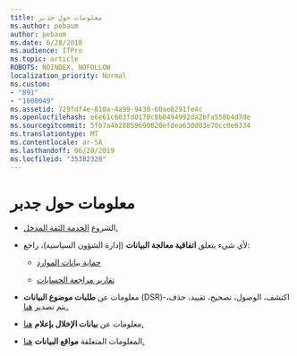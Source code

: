 ```yaml
---
title: معلومات حول جدبر
ms.author: pebaum
author: pebaum
ms.date: 6/28/2018
ms.audience: ITPro
ms.topic: article
ROBOTS: NOINDEX, NOFOLLOW
localization_priority: Normal
ms.custom:
- "891"
- "1600049"
ms.assetid: 729fdf4e-810a-4a99-9438-60ae8291fe4c
ms.openlocfilehash: e6e61c603fd0170c8b0494992da2bfa558b4d7de
ms.sourcegitcommit: 5fb7a4b28859690020efdea630d03e70cc0e6334
ms.translationtype: MT
ms.contentlocale: ar-SA
ms.lasthandoff: 06/28/2019
ms.locfileid: "35382328"
---
```

# <a name="information-about-gdpr"></a>معلومات حول جدبر

- الشروع [الخدمة الثقة المدخل.](https://servicetrust.microsoft.com/ViewPage/GDPRGetStarted)

- لأي شيء يتعلق **اتفاقية معالجة البيانات** (إدارة الشؤون السياسية)، راجع:

  - [حماية بيانات الموارد](https://servicetrust.microsoft.com/ViewPage/TrustDocuments)

  - [تقارير مراجعة الحسابات](https://servicetrust.microsoft.com/ViewPage/MSComplianceGuide)

- معلومات عن **طلبات موضوع البيانات** (DSR)-اكتشف، الوصول، تصحيح، تقييد، حذف، يتم تصدير [هنا.](https://docs.microsoft.com/microsoft-365/compliance/gdpr-dsr-office365)

- معلومات عن **بيانات الإخلال بإعلام** [هنا.](https://servicetrust.microsoft.com/ViewPage/GDPRBreach)

- المعلومات المتعلقة **مواقع البيانات** [هنا.](https://products.office.com/where-is-your-data-located?ms.officeurl=datamaps&amp;geo=All#All)
